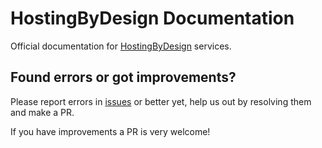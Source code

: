# HostingByDesign Documentation

Official documentation for [HostingByDesign](https://hostingby.design) services.


## Found errors or got improvements?

Please report errors in [issues](https://github.com/hostingbydesign/docs.hostingby.design/issues) or better yet, help us out by resolving them and make a PR.

If you have improvements a PR is very welcome!
